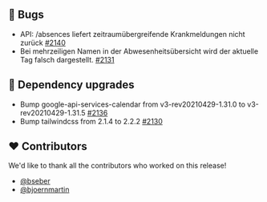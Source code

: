 ## 🐞 Bugs

- API: /absences liefert zeitraumübergreifende Krankmeldungen nicht zurück [#2140](https://github.com/urlaubsverwaltung/urlaubsverwaltung/issues/2140)
- Bei mehrzeiligen Namen in der Abwesenheitsübersicht wird der aktuelle Tag falsch dargestellt. [#2131](https://github.com/urlaubsverwaltung/urlaubsverwaltung/issues/2131)

## 🔨 Dependency upgrades

- Bump google-api-services-calendar from v3-rev20210429-1.31.0 to v3-rev20210429-1.31.5 [#2136](https://github.com/urlaubsverwaltung/urlaubsverwaltung/pull/2136)
- Bump tailwindcss from 2.1.4 to 2.2.2 [#2130](https://github.com/urlaubsverwaltung/urlaubsverwaltung/pull/2130)

## ❤️ Contributors

We'd like to thank all the contributors who worked on this release!

- [@bseber](https://github.com/bseber)
- [@bjoernmartin](https://github.com/bjoernmartin)
